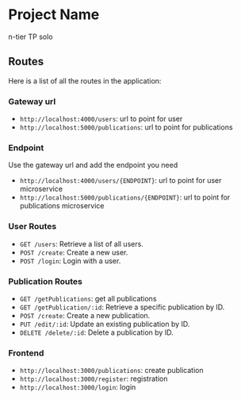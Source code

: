 # Project Name

n-tier TP solo

## Routes

Here is a list of all the routes in the application:

### Gateway url

- `http://localhost:4000/users`: url to point for user
- `http://localhost:5000/publications`: url to point for publications

### Endpoint

Use the gateway url and add the endpoint you need

- `http://localhost:4000/users/{ENDPOINT}`: url to point for user microservice
- `http://localhost:5000/publications/{ENDPOINT}`: url to point for publications microservice


### User Routes

- `GET /users`: Retrieve a list of all users.
- `POST /create`: Create a new user.
- `POST /login`: Login with a user.


### Publication Routes

- `GET /getPublications`: get all publications
- `GET /getPublication/:id`: Retrieve a specific publication by ID.
- `POST /create`: Create a new publication.
- `PUT /edit/:id`: Update an existing publication by ID.
- `DELETE /delete/:id`: Delete a publication by ID.

### Frontend

- `http://localhost:3000/publications`: create publication
- `http://localhost:3000/register`: registration
- `http://localhost:3000/login`: login

